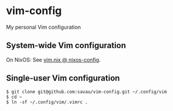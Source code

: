 # vim-config
My personal Vim configuration

## System-wide Vim configuration

On NixOS: See [vim.nix @ nixos-config](https://github.com/savau/nixos-config/blob/main/modules/vim.nix).

## Single-user Vim configuration

```
$ git clone git@github.com:savau/vim-config.git ~/.config/vim
$ cd ~
$ ln -sf ~/.config/vim/.vimrc .
```
